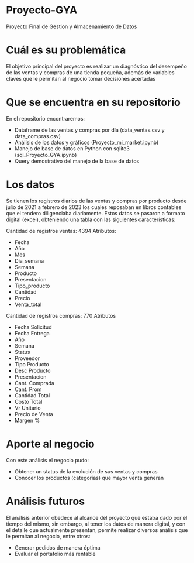# Proyecto-GYA
Proyecto Final de Gestion y Almacenamiento de Datos
# Cuál es su problemática
El objetivo principal del proyecto es realizar un diagnóstico del desempeño de las ventas y compras de una tienda pequeña, además de variables claves que le permitan al negocio tomar decisiones acertadas
# Que se encuentra en su repositorio
En el repositorio encontraremos:
 - Dataframe de las ventas y compras por día (data_ventas.csv y data_compras.csv) 
 - Análisis de los datos y gráficos (Proyecto_mi_market.ipynb)
 - Manejo de base de datos en Python con sqlite3 (sql_Proyecto_GYA.ipynb)
 - Query demostrativo del manejo de la base de datos 
# Los datos
Se tienen los registros diarios de las ventas y compras por producto desde julio de 2021 a febrero de 2023 los cuales reposaban en libros contables que el tendero diligenciaba diariamente. Estos datos se pasaron a formato digital (excel), obteniendo una tabla con las siguientes características:
 
 Cantidad de registros ventas: 4394
 Atributos:
   - Fecha
   - Año
   - Mes
   - Dia_semana
   - Semana
   - Producto
   - Presentacion
   - Tipo_producto
   - Cantidad
   - Precio
   - Venta_total
  
  Cantidad de registros compras: 770
  Atributos
   - Fecha Solicitud
   - Fecha Entrega  
   - Año                    
   - Semana                  
   - Status                 
   - Proveedor              
   - Tipo Producto          
   - Desc Producto          
   - Presentacion          
   - Cant. Comprada        
   - Cant. Prom           
   - Cantidad Total         
   - Costo Total        
   - Vr Unitario        
   - Precio de Venta
   - Margen % 
# Aporte al negocio
Con este análisis el negocio pudo:
 - Obtener un status de la evolución de sus ventas y compras
 - Conocer los productos (categorías) que mayor venta generan
# Análisis futuros
El análisis anterior obedece al alcance del proyecto que estaba dado por el tiempo del mismo, sin embargo, al tener los datos de manera digital, y con el detalle que actualmente presentan, permite realizar diversos análisis que le permitan al negocio, entre otros:
 - Generar pedidos de manera óptima
 - Evaluar el portafolio más rentable
